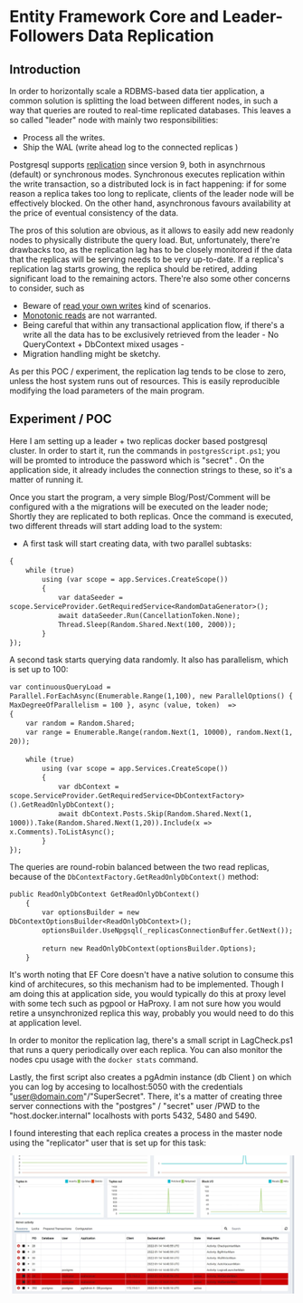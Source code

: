 # Entity Framework Core and Leader-Followers Data Replication
## Introduction
In order to horizontally scale a RDBMS-based data tier application, a common solution is splitting the load between different nodes, in such a way that queries are routed to real-time replicated databases. 
This leaves a so called "leader" node with mainly two responsibilities:

- Process all the writes. 
- Ship the WAL (write ahead log to the connected replicas ) 

Postgresql supports [replication](https://www.postgresql.org/docs/9.2/runtime-config-replication.html) since version 9, both in asynchrnous (default) or synchronous modes. Synchronous executes replication within the write transaction, so a distributed lock is in fact happening: if for some reason a replica takes too long to replicate, clients of the leader node will be effectively blocked. 
On the other hand, asynchronous favours availability at the price of eventual consistency of the data.

The pros of this solution are obvious, as it allows to easily add new readonly nodes to physically distribute the query load. But, unfortunately, there're drawbacks too, as the replication lag has to be closely monitored if the data 
that the replicas will be serving needs to be very up-to-date. If a replica's replication lag starts growing, the replica should be retired, adding significant load to the remaining actors. There're also some other concerns to consider, such as 

- Beware of [read your own writes](https://docs.oracle.com/cd/E17076_05/html/gsg_db_rep/C/rywc.html) kind of scenarios. 
- [Monotonic reads](https://jepsen.io/consistency/models/monotonic-reads#:~:text=Monotonic%20reads%20ensures%20that%20if,reads%20by%20the%20same%20process.) are not warranted.
- Being careful that within any transactional application flow, if there's a write all the data has to be exclusively retrieved from the leader - No QueryContext + DbContext mixed usages - 
- Migration handling might be sketchy.

As per this POC / experiment, the replication lag tends to be close to zero, unless the host system runs out of resources. This is easily reproducible modifying the load parameters of the main program.

## Experiment / POC

Here I am setting up a leader + two replicas docker based postgresql cluster. In order to start it, run the commands in `postgresScript.ps1`; you will be promted to introduce the password which is "secret" . 
On the application side, it already includes the connection strings to these, so it's a matter of running it.

Once you start the program, a very simple Blog/Post/Comment will be configured with a the migrations will be executed on the leader node; Shortly they are replicated to both replicas. Once the command is executed, two different threads will start adding load to the system:

- A first task will start creating data, with two parallel subtasks:

```var continuousDataCreation = Parallel.ForEachAsync(Enumerable.Range(1, 2), new ParallelOptions() { MaxDegreeOfParallelism = 2 }, async (value, token) =>
{
    while (true)
        using (var scope = app.Services.CreateScope())
        {
            var dataSeeder = scope.ServiceProvider.GetRequiredService<RandomDataGenerator>();
            await dataSeeder.Run(CancellationToken.None);
            Thread.Sleep(Random.Shared.Next(100, 2000));
        }
});
```

A second task starts querying data randomly. It also has parallelism, which is set up to 100:

```
var continuousQueryLoad = Parallel.ForEachAsync(Enumerable.Range(1,100), new ParallelOptions() {  MaxDegreeOfParallelism = 100 }, async (value, token)  =>
{
    var random = Random.Shared;
    var range = Enumerable.Range(random.Next(1, 10000), random.Next(1, 20));

    while (true)
        using (var scope = app.Services.CreateScope())
        {
            var dbContext = scope.ServiceProvider.GetRequiredService<DbContextFactory>().GetReadOnlyDbContext();
            await dbContext.Posts.Skip(Random.Shared.Next(1, 1000)).Take(Random.Shared.Next(1,20)).Include(x => x.Comments).ToListAsync();
        }
});
```
The queries are round-robin balanced between the two read replicas, because of the `DbContextFactory.GetReadOnlyDbContext()` method:

```
public ReadOnlyDbContext GetReadOnlyDbContext()
    {
        var optionsBuilder = new DbContextOptionsBuilder<ReadOnlyDbContext>();
        optionsBuilder.UseNpgsql(_replicasConnectionBuffer.GetNext());

        return new ReadOnlyDbContext(optionsBuilder.Options);
    }
```
It's worth noting that EF Core doesn't have a native solution to consume this kind of architecures, so this mechanism had to be implemented. 
Though I am doing this at application side, you would typically do this at proxy level with some tech such as pgpool or HaProxy. I am not sure how you would retire a unsynchronized replica this way, probably you would need to do this at application level.

In order to monitor the replication lag, there's a small script in LagCheck.ps1 that runs a query periodically over each replica. You can also monitor the nodes cpu usage with the `docker stats` command.

Lastly, the first script also creates a pgAdmin instance (db Client ) on which you can log by accesing to localhost:5050 with the credentials "user@domain.com"/"SuperSecret". 
There, it's a matter of creating three server connections with the "postgres" / "secret" user /PWD to the "host.docker.internal" localhosts with ports 5432, 5480 and 5490. 

I found interesting that each replica creates a process in the master node using the "replicator" user that is set up for this task:


![What is this](pgadmin-screenshot.JPG)

